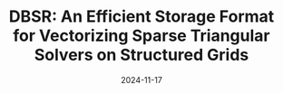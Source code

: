 ---
title: "DBSR: An Efficient Storage Format for Vectorizing Sparse Triangular Solvers on Structured Grids"
collection: publications
category: 2024
permalink: /publication/2024-08-01-DBSR:An Efficient Storage Format for Vectorizing Sparse Triangular Solvers on Structured Grids
date: 2024-11-17
venue: ' SC 24 '
paperurl: 'http://shengguolsg.github.io/files/DBSR.pdf'
citation: 'Xiaojian Yang,Shengguo Li, Fan Yuan, Dezun Dong, &quot;Optimizing Multi-Grid Preconditioned Conjugate Gradient Method on Multi-Cores &quot; SC 24 '
---